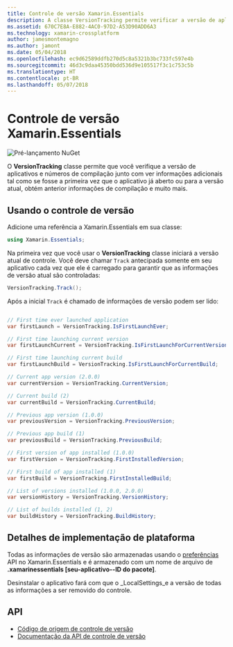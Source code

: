 ```yaml
---
title: Controle de versão Xamarin.Essentials
description: A classe VersionTracking permite verificar a versão de aplicativos e os números de versão junto com ver informações adicionais tal como se fosse a primeira vez que o aplicativo já aberto ou para a versão atual, obtém as informações de compilação anterior e muito mais.
ms.assetid: 670C7E8A-E882-4AC0-97D2-A53D90ADD6A3
ms.technology: xamarin-crossplatform
author: jamesmontemagno
ms.author: jamont
ms.date: 05/04/2018
ms.openlocfilehash: ec9d62589ddfb270d5c8a5321b3bc733fc597e4b
ms.sourcegitcommit: 46d3c9daa45350bdd536d9e105517f3c1c753c5b
ms.translationtype: HT
ms.contentlocale: pt-BR
ms.lasthandoff: 05/07/2018
---
```

# <a name="xamarinessentials-version-tracking"></a>Controle de versão Xamarin.Essentials

![Pré-lançamento NuGet](~/media/shared/pre-release.png)

O **VersionTracking** classe permite que você verifique a versão de aplicativos e números de compilação junto com ver informações adicionais tal como se fosse a primeira vez que o aplicativo já aberto ou para a versão atual, obtém anterior informações de compilação e muito mais.

## <a name="using-version-tracking"></a>Usando o controle de versão

Adicione uma referência a Xamarin.Essentials em sua classe:

```csharp
using Xamarin.Essentials;
```

Na primeira vez que você usar o **VersionTracking** classe iniciará a versão atual de controle. Você deve chamar `Track` antecipada somente em seu aplicativo cada vez que ele é carregado para garantir que as informações de versão atual são controladas:

```csharp
VersionTracking.Track();
```

Após a inicial `Track` é chamado de informações de versão podem ser lido:

```csharp

// First time ever launched application
var firstLaunch = VersionTracking.IsFirstLaunchEver;

// First time launching current version
var firstLaunchCurrent = VersionTracking.IsFirstLaunchForCurrentVersion;

// First time launching current build
var firstLaunchBuild = VersionTracking.IsFirstLaunchForCurrentBuild;

// Current app version (2.0.0)
var currentVersion = VersionTracking.CurrentVersion;

// Current build (2)
var currentBuild = VersionTracking.CurrentBuild;

// Previous app version (1.0.0)
var previousVersion = VersionTracking.PreviousVersion;

// Previous app build (1)
var previousBuild = VersionTracking.PreviousBuild;

// First version of app installed (1.0.0)
var firstVersion = VersionTracking.FirstInstalledVersion;

// First build of app installed (1)
var firstBuild = VersionTracking.FirstInstalledBuild;

// List of versions installed (1.0.0, 2.0.0)
var versionHistory = VersionTracking.VersionHistory;

// List of builds installed (1, 2)
var buildHistory = VersionTracking.BuildHistory;
```

## <a name="platform-implementation-specifics"></a>Detalhes de implementação de plataforma

Todas as informações de versão são armazenadas usando o [preferências](preferences.md) API no Xamarin.Essentials e é armazenado com um nome de arquivo de **.xamarinessentials [seu-aplicativo--ID do pacote]**.

Desinstalar o aplicativo fará com que o _LocalSettings_e a versão de todas as informações a ser removido do controle.

## <a name="api"></a>API

- [Código de origem de controle de versão](https://github.com/xamarin/Essentials/tree/master/Essentials/VersionTracking)
- [Documentação da API de controle de versão](xref:Xamarin.Essentials.VersionTracking)
